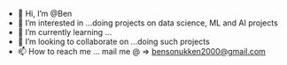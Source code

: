 - 👋 Hi, I’m @Ben
- 👀 I’m interested in ...doing projects on data science, ML and AI projects
- 🌱 I’m currently learning ...
- 💞️ I’m looking to collaborate on ...doing such projects
- 📫 How to reach me ... mail me @ => bensonukken2000@gmail.com

<!---
BensonZED is a ✨ special ✨ repository because its `README.md` (this file) appears on your GitHub profile.
You can click the Preview link to take a look at your changes.
--->
